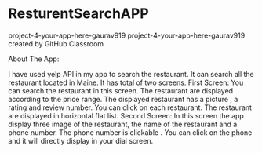 # ResturentSearchAPP
project-4-your-app-here-gaurav919
project-4-your-app-here-gaurav919 created by GitHub Classroom

About The App:

I have used yelp API in my app to search the restaurant. It can search all the restaurant located in Maine. It has total of two screens. First Screen: You can search the restaurant in this screen. The restaurant are displayed according to the price range. The displayed restaurant has a picture , a rating and review number. You can click on each restaurant. The restaurant are displayed in horizontal flat list. Second Screen: In this screen the app display three image of the restaurant, the name of the restaurant and a phone number. The phone number is clickable . You can click on the phone and it will directly display in your dial screen.
